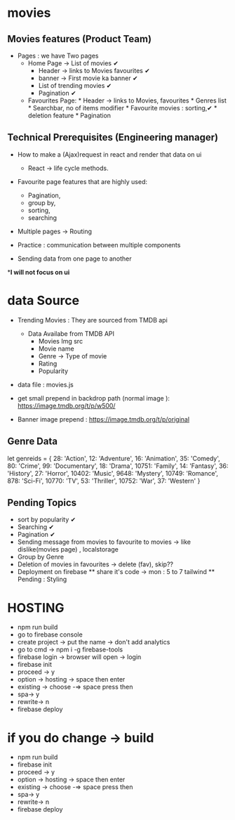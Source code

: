 # movies
##  Movies features (Product Team)
* Pages : we have Two pages
    * Home Page -> List of movies ✔
        * Header -> links to Movies favourites ✔
        * banner -> First movie ka banner ✔
        * List of trending movies ✔
        * Pagination ✔
    * Favourites Page: * Header -> links to Movies, favourites * Genres list * Searchbar, no of items modifier * Favourite movies : sorting,✔ * deletion feature * Pagination
    
## Technical Prerequisites (Engineering manager)
* How to make a (Ajax)request in react and render that data on ui

    * React -> life cycle methods.

* Favourite page features that are highly used:

    * Pagination,
    * group by,
    * sorting,
    * searching 
     
* Multiple pages -> Routing

* Practice : communication between multiple components 

* Sending data from one page to another

***I will not focus on ui**

# data Source
* Trending Movies : They are sourced from TMDB api

    * Data Availabe from TMDB API
        * Movies Img src
        * Movie name
        * Genre -> Type of movie
        * Rating
        * Popularity
* data file : movies.js

* get small prepend in backdrop path (normal image ): https://image.tmdb.org/t/p/w500/

* Banner image prepend : https://image.tmdb.org/t/p/original 

## Genre Data
let genreids = { 28: 'Action', 12: 'Adventure', 16: 'Animation', 35: 'Comedy', 80: 'Crime', 99: 'Documentary', 18: 'Drama', 10751: 'Family', 14: 'Fantasy', 36: 'History', 27: 'Horror', 10402: 'Music', 9648: 'Mystery', 10749: 'Romance', 878: 'Sci-Fi', 10770: 'TV', 53: 'Thriller', 10752: 'War', 37: 'Western' } 

## Pending Topics
* sort by popularity ✔
* Searching ✔
* Pagination ✔
* Sending message from movies to favourite to movies -> like dislike(movies page) , localstorage
* Group by Genre
* Deletion of movies in favourites -> delete (fav), skip??
* Deployment on firebase ** share it's code -> mon : 5 to 7 tailwind ** Pending : Styling

# HOSTING
* npm run build
* go to firebase console
* create project -> put the name -> don't add analytics
* go to cmd -> npm i -g firebase-tools
* firebase login -> browser will open -> login
* firebase init
* proceed -> y
* option -> hosting -> space then enter
* existing -> choose -=> space press then
* spa-> y
* rewrite-> n
* firebase deploy

# if you do change -> build
* npm run build
* firebase init
* proceed -> y
* option -> hosting -> space then enter
* existing -> choose -=> space press then
* spa-> y
* rewrite-> n
* firebase deploy
